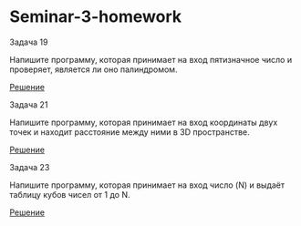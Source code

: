 # Seminar-3-homework
Задача 19

Напишите программу, которая принимает на вход пятизначное число и проверяет, является ли оно палиндромом.

[Решение](https://github.com/1am6adman/Seminar-3-homework/blob/main/Example019/Program.cs)

Задача 21

Напишите программу, которая принимает на вход координаты двух точек и находит расстояние между ними в 3D пространстве.

[Решение](https://github.com/1am6adman/Seminar-3-homework/blob/main/Example021/Program.cs)

Задача 23

Напишите программу, которая принимает на вход число (N) и выдаёт таблицу кубов чисел от 1 до N.

[Решение](https://github.com/1am6adman/Seminar-3-homework/blob/main/Example023/Program.cs)
